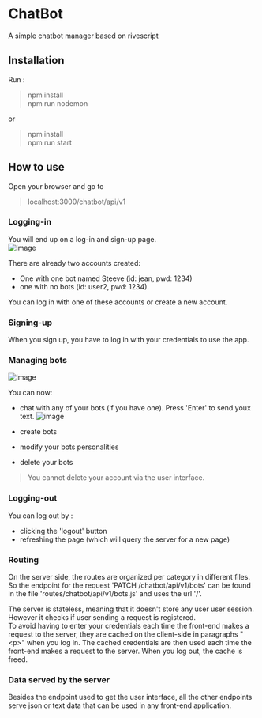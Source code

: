 # ChatBot
A simple chatbot manager based on rivescript

## Installation
Run :  
> npm install\
> npm run nodemon

or 
> npm install\
> npm run start

## How to use
Open your browser and go to 
> localhost:3000/chatbot/api/v1

### Logging-in 
You will end up on a log-in and sign-up page.  
![image](https://github.com/Axel-NCHO/ChatBot/assets/108560661/2b8da599-c305-4ba0-bf6a-7c3e4e29c529)

There are already two accounts created:
- One with one bot named Steeve (id: jean, pwd: 1234)
- one with no bots (id: user2, pwd: 1234).  

You can log in with one of these accounts or create a new account.

### Signing-up

When you sign up, you have to log in with your credentials to use the app.

### Managing bots
![image](https://github.com/Axel-NCHO/ChatBot/assets/108560661/b2ee3464-accb-4469-bdfa-64108aa5fc85)

You can now:

- chat with any of your bots (if you have one). Press 'Enter' to send youx text.
![image](https://github.com/Axel-NCHO/ChatBot/assets/108560661/d9e13f65-07d4-4948-8190-966c34225003)

- create bots
- modify your bots personalities
- delete your bots

> You cannot delete your account via the user interface.

### Logging-out
You can log out by :

- clicking the 'logout' button
- refreshing the page (which will query the server for a new page)

### Routing
On the server side, the routes are organized per category in different files. So 
the endpoint for the request 'PATCH /chatbot/api/v1/bots' can be found in the file 
'routes/chatbot/api/v1/bots.js' and uses the url '/'.  

The server is stateless, meaning that it doesn't store any user user session. However it checks if user 
sending a request is registered.  
To avoid having to enter your credentials each time the front-end makes a request to the server, they are cached on the client-side in paragraphs "\<p\>" when you log in. The cached credentials 
are then used each time the front-end makes a request to the server. When you log out, the cache is freed.

### Data served by the server
Besides the endpoint used to get the user interface, all the other endpoints serve 
json or text data that can be used in any front-end application.
